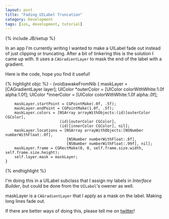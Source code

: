```yaml
---
layout: post
title: "Fading UILabel Truncation"
category: Development
tags: [ios, development, tutorial]
---
```

{% include JB/setup %}

In an app I'm currently writing I wanted to make a UILabel fade out instead of just clipping or truncating. After a bit of tinkering this is the solution I came up with. It uses a `CAGradientLayer` to mask the end of the label with a gradient.

Here is the code, hope you find it useful!

{% highlight objc %}
    - (void)awakeFromNib
    {
        maskLayer = [CAGradientLayer layer];
        UIColor *outerColor = [UIColor colorWithWhite:1.0f alpha:1.0f];
        UIColor *innerColor = [UIColor colorWithWhite:1.0f alpha:.0f];
    
        maskLayer.startPoint = CGPointMake(.0f, .5f);
        maskLayer.endPoint = CGPointMake(1.0f, .5f);
        maskLayer.colors = [NSArray arrayWithObjects:(id)[outerColor CGColor],
                            (id)[outerColor CGColor],
                            (id)[innerColor CGColor], nil];
        maskLayer.locations = [NSArray arrayWithObjects:[NSNumber numberWithFloat:.0f],
                               [NSNumber numberWithFloat:.8f],
                               [NSNumber numberWithFloat:.99f], nil];
        maskLayer.frame = CGRectMake(0, 0, self.frame.size.width, self.frame.size.height);
        self.layer.mask = maskLayer;
    }
{% endhighlight %}

I'm doing this in a UILabel subclass that I assign my labels in _Interface Builder_, but could be done from the `UILabel`'s owener as well.

maskLayer is a `CAGradientLayer` that I apply as a mask on the label. Making long lines fade out.

If there are better ways of doing this, please tell me on [twitter](http://twitter.com/simmelj)!